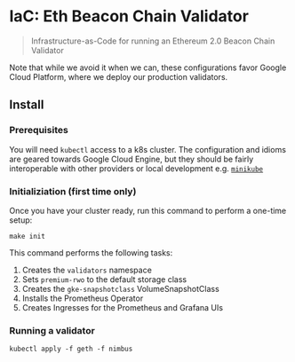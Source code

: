 # IaC: Eth Beacon Chain Validator
> Infrastructure-as-Code for running an Ethereum 2.0 Beacon Chain Validator

Note that while we avoid it when we can, these configurations favor Google Cloud Platform,
where we deploy our production validators.

## Install

### Prerequisites

You will need `kubectl` access to a k8s cluster. The configuration and idioms are geared towards
Google Cloud Engine, but they should be fairly interoperable with other providers or local development
e.g. [`minikube`]

[`kubectl`]: https://kubernetes.io/docs/tasks/tools/
[`minikube`]: https://minikube.sigs.k8s.io/docs/start/

### Initializiation (first time only)

Once you have your cluster ready, run this command to perform a one-time setup:

```
make init
```

This command performs the following tasks:

1. Creates the `validators` namespace
2. Sets `premium-rwo` to the default storage class
3. Creates the `gke-snapshotclass` VolumeSnapshotClass
4. Installs the Prometheus Operator
5. Creates Ingresses for the Prometheus and Grafana UIs

### Running a validator

```
kubectl apply -f geth -f nimbus
```